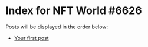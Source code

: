 # Index for NFT World #6626
Posts will be displayed in the order below:

- [Your first post](./001-first.md)

